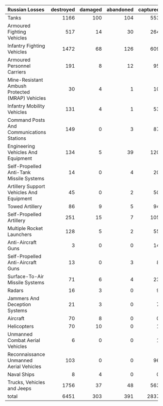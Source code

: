 | Russian Losses                                   |   destroyed |   damaged |   abandoned |   captured |   total |
|:-------------------------------------------------|------------:|----------:|------------:|-----------:|--------:|
| Tanks                                            |        1166 |       100 |         104 |        553 |    1923 |
| Armoured Fighting Vehicles                       |         517 |        14 |          30 |        264 |     825 |
| Infantry Fighting Vehicles                       |        1472 |        68 |         126 |        609 |    2275 |
| Armoured Personnel Carriers                      |         191 |         8 |          12 |         95 |     306 |
| Mine-Resistant Ambush Protected  (MRAP) Vehicles |          30 |         4 |           1 |         10 |      45 |
| Infantry Mobility Vehicles                       |         131 |         4 |           1 |         53 |     189 |
| Command Posts And Communications Stations        |         149 |         0 |           3 |         87 |     239 |
| Engineering Vehicles And Equipment               |         134 |         5 |          39 |        120 |     298 |
| Self-Propelled Anti-Tank Missile Systems         |          14 |         0 |           4 |         20 |      38 |
| Artillery Support Vehicles And Equipment         |          45 |         0 |           2 |         50 |      97 |
| Towed Artillery                                  |          86 |         9 |           5 |         94 |     194 |
| Self-Propelled Artillery                         |         251 |        15 |           7 |        105 |     378 |
| Multiple Rocket Launchers                        |         128 |         5 |           2 |         55 |     190 |
| Anti-Aircraft Guns                               |           3 |         0 |           0 |         14 |      17 |
| Self-Propelled Anti-Aircraft Guns                |          13 |         0 |           3 |          8 |      24 |
| Surface-To-Air Missile Systems                   |          71 |         6 |           4 |         23 |     104 |
| Radars                                           |          16 |         3 |           0 |          9 |      28 |
| Jammers And Deception Systems                    |          21 |         3 |           0 |          7 |      31 |
| Aircraft                                         |          70 |         8 |           0 |          0 |      78 |
| Helicopters                                      |          70 |        10 |           0 |          1 |      81 |
| Unmanned Combat Aerial Vehicles                  |           6 |         0 |           0 |          1 |       7 |
| Reconnaissance Unmanned Aerial Vehicles          |         103 |         0 |           0 |         96 |     199 |
| Naval Ships                                      |           8 |         4 |           0 |          0 |      12 |
| Trucks, Vehicles and Jeeps                       |        1756 |        37 |          48 |        563 |    2404 |
| total                                            |        6451 |       303 |         391 |       2837 |    9982 |